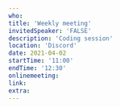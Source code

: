 ```yaml
---
who: 
title: 'Weekly meeting'
invitedSpeaker: 'FALSE'
description: 'Coding session'
location: 'Discord'
date: 2021-04-02
startTime: '11:00'
endTime: '12:30'
onlinemeeting: 
link: 
extra: 
---
```

